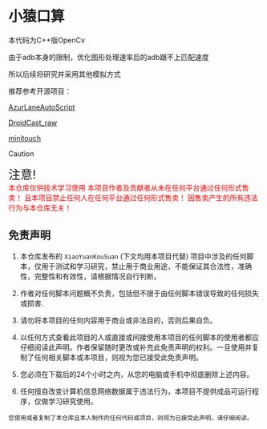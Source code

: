 # 小猿口算

本代码为C++版OpenCv

由于adb本身的限制，优化图形处理速率后的adb跟不上匹配速度

所以后续将研究并采用其他模拟方式

推荐参考开源项目：

[AzurLaneAutoScript](https://github.com/LmeSzinc/AzurLaneAutoScript)

[DroidCast_raw](https://github.com/Torther/DroidCast_raw)

[minitouch](https://github.com/openstf/minitouch)

> [!CAUTION]
>  
> <font size=5>注意!</font></br><font color=red>本仓库仅供技术学习使用
本项目作者及贡献者从未在任何平台通过任何形式售卖！ 且本项目禁止任何人在任何平台通过任何形式售卖！ 因售卖产生的所有违法行为与本仓库无关！</font>

## 免责声明

1. 本仓库发布的 `XiaoYuanKouSuan` (下文均用本项目代替) 项目中涉及的任何脚本，仅用于测试和学习研究，禁止用于商业用途，不能保证其合法性，准确性，完整性和有效性，请根据情况自行判断。

2. 作者对任何脚本问题概不负责，包括但不限于由任何脚本错误导致的任何损失或损害.

3. 请勿将本项目的任何内容用于商业或非法目的，否则后果自负。

4. 以任何方式查看此项目的人或直接或间接使用本项目的任何脚本的使用者都应仔细阅读此声明。作者保留随时更改或补充此免责声明的权利。一旦使用并复制了任何相关脚本或本项目，则视为您已接受此免责声明。

5. 您必须在下载后的24个小时之内，从您的电脑或手机中彻底删除上述内容。

6. 任何擅自改变计算机信息网络数据属于违法行为，本项目不提供成品可运行程序，仅做学习研究使用。

`您使用或者复制了本仓库且本人制作的任何代码或项目，则视为已接受此声明，请仔细阅读。`